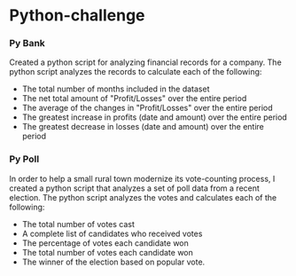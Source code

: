 # Python-challenge

### Py Bank
Created a python script for analyzing financial records for a company. The python script analyzes the records to calculate each of the following: 

- The total number of months included in the dataset
- The net total amount of "Profit/Losses" over the entire period
- The average of the changes in "Profit/Losses" over the entire period
- The greatest increase in profits (date and amount) over the entire period
- The greatest decrease in losses (date and amount) over the entire period

### Py Poll
In order to help a small rural town modernize its vote-counting process, I created a python script that analyzes a set of poll data from a recent election. The python script analyzes the votes and calculates each of the following: 

- The total number of votes cast
- A complete list of candidates who received votes
- The percentage of votes each candidate won
- The total number of votes each candidate won
- The winner of the election based on popular vote.
